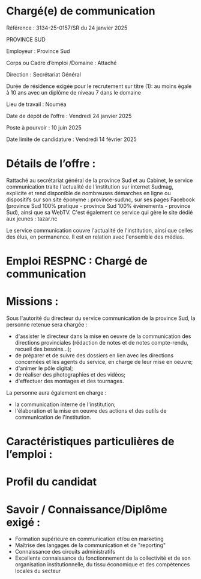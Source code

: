 # Chargé(e) de communication

Référence : 3134-25-0157/SR du 24 janvier 2025

PROVINCE SUD

Employeur : Province Sud

Corps ou Cadre d’emploi /Domaine : Attaché

Direction : Secrétariat Général

Durée de résidence exigée pour le recrutement sur titre (1): au moins égale à 10 ans avec un diplôme de niveau 7 dans le domaine

Lieu de travail : Nouméa

Date de dépôt de l’offre : Vendredi 24 janvier 2025

Poste à pourvoir : 10 juin 2025

Date limite de candidature : Vendredi 14 février 2025

# Détails de l’offre :

Rattaché au secrétariat général de la province Sud et au Cabinet, le service communication traite l'actualité de l'institution sur internet Sudmag, explicite et rend disponible de nombreuses démarches en ligne ou dispositifs sur son site éponyme : province-sud.nc, sur ses pages Facebook (province Sud 100% pratique - province Sud 100% événements - province Sud), ainsi que sa WebTV. C'est également ce service qui gère le site dédié aux jeunes : tazar.nc

Le service communication couvre l'actualité de l'institution, ainsi que celles des élus, en permanence. Il est en relation avec l'ensemble des médias.

# Emploi RESPNC : Chargé de communication

# Missions :

Sous l'autorité du directeur du service communication de la province Sud, la personne retenue sera chargée :

- d'assister le directeur dans la mise en oeuvre de la communication des directions provinciales (rédaction de notes et de notes compte-rendu, recueil des besoins...);
- de préparer et de suivre des dossiers en lien avec les directions concernées et les agents du service, en charge de leur mise en oeuvre;
- d'animer le pôle digital;
- de réaliser des photographies et des vidéos;
- d'effectuer des montages et des tournages.

La personne aura également en charge :

- la communication interne de l'institution;
- l'élaboration et la mise en oeuvre des actions et des outils de communication de l'institution.

# Caractéristiques particulières de l’emploi :

# Profil du candidat

# Savoir / Connaissance/Diplôme exigé :

- Formation supérieure en communication et/ou en marketing
- Maîtrise des langages de la communication et de "reporting"
- Connaissance des circuits administratifs
- Excellente connaissance du fonctionnement de la collectivité et de son organisation institutionnelle, du tissu économique et des compétences locales du secteur